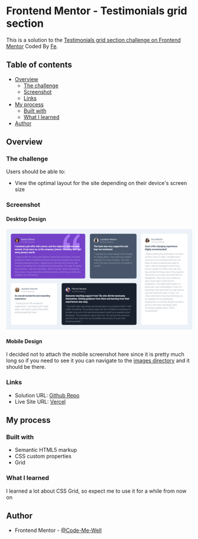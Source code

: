 # Frontend Mentor - Testimonials grid section

This is a solution to the [Testimonials grid section challenge on Frontend Mentor](https://www.frontendmentor.io/challenges/testimonials-grid-section-Nnw6J7Un7) Coded By [Fe](feyselteshome05@gmail.com).

## Table of contents
- [Overview](#overview)
  - [The challenge](#the-challenge)
  - [Screenshot](#screenshot)
  - [Links](#links)
- [My process](#my-process)
  - [Built with](#built-with)
  - [What I learned](#what-i-learned)
- [Author](#author)


## Overview

### The challenge

Users should be able to:

- View the optimal layout for the site depending on their device's screen size

### Screenshot

#### Desktop Design

![Sample of the desktop design I built](images/desktop-result.png)

#### Mobile Design

I decided not to attach the mobile screenshot here since it is pretty much long so if you need to see it you can navigate to the [images directory](images/mobile-result.png) and it should be there.

### Links

- Solution URL: [Github Repo](https://testimonials-grid-section-main-phi-nine.vercel.app/)
- Live Site URL: [Vercel](https://testimonials-grid-section-main-phi-nine.vercel.app/)

## My process

### Built with

- Semantic HTML5 markup
- CSS custom properties
- Grid

### What I learned

I learned a lot about CSS Grid, so expect me to use it for a while from now on

## Author

- Frontend Mentor - [@Code-Me-Well](https://www.frontendmentor.io/profile/Code-Me-Well)